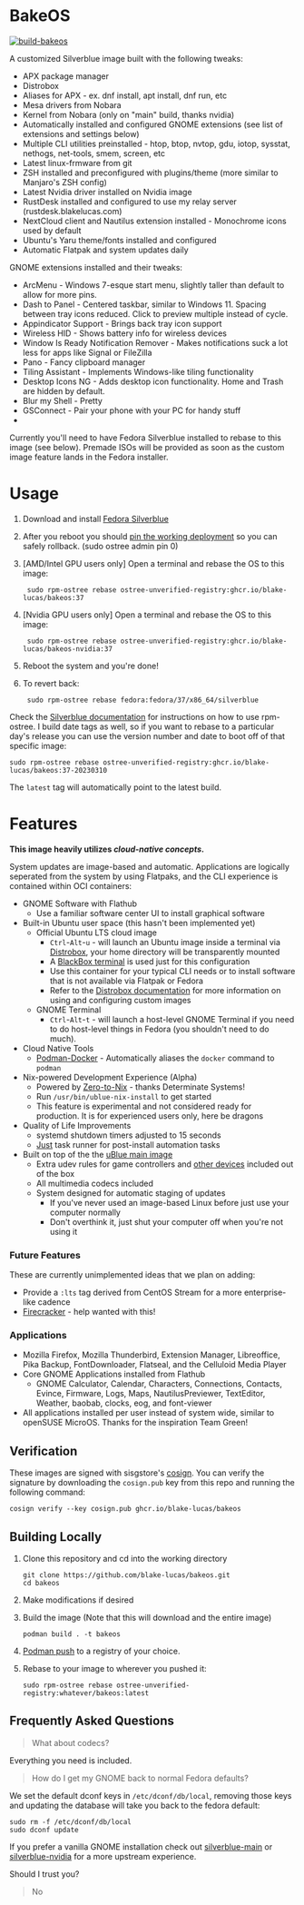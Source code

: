 # BakeOS

[![build-bakeos](https://github.com/blake-lucas/BakeOS/actions/workflows/build.yml/badge.svg)](https://github.com/blake-lucas/BakeOS/actions/workflows/build.yml)

A customized Silverblue image built with the following tweaks:
 - APX package manager
 - Distrobox
 - Aliases for APX - ex. dnf install, apt install, dnf run, etc
 - Mesa drivers from Nobara
 - Kernel from Nobara (only on "main" build, thanks nvidia)
 - Automatically installed and configured GNOME extensions (see list of extensions and settings below)
 - Multiple CLI utilities preinstalled - htop, btop, nvtop, gdu, iotop, sysstat, nethogs, net-tools, smem, screen, etc
 - Latest linux-frmware from git
 - ZSH installed and preconfigured with plugins/theme (more similar to Manjaro's ZSH config)
 - Latest Nvidia driver installed on Nvidia image
 - RustDesk installed and configured to use my relay server (rustdesk.blakelucas.com)
 - NextCloud client and Nautilus extension installed - Monochrome icons used by default
 - Ubuntu's Yaru theme/fonts installed and configured
 - Automatic Flatpak and system updates daily
 
 GNOME extensions installed and their tweaks:
  - ArcMenu - Windows 7-esque start menu, slightly taller than default to allow for more pins.
  - Dash to Panel - Centered taskbar, similar to Windows 11. Spacing between tray icons reduced. Click to preview multiple instead of cycle.
  - Appindicator Support - Brings back tray icon support
  - Wireless HID - Shows battery info for wireless devices
  - Window Is Ready Notification Remover - Makes notifications suck a lot less for apps like Signal or FileZilla
  - Pano - Fancy clipboard manager
  - Tiling Assistant - Implements Windows-like tiling functionality
  - Desktop Icons NG - Adds desktop icon functionality. Home and Trash are hidden by default.
  - Blur my Shell - Pretty
  - GSConnect - Pair your phone with your PC for handy stuff
  - 

Currently you'll need to have Fedora Silverblue installed to rebase to this image (see below). Premade ISOs will be provided as soon as the custom image feature lands in the Fedora installer.

# Usage

1. Download and install [Fedora Silverblue](https://silverblue.fedoraproject.org/download)
1. After you reboot you should [pin the working deployment](https://docs.fedoraproject.org/en-US/fedora-silverblue/faq/#_about_using_silverblue) so you can safely rollback. (sudo ostree admin pin 0)
1. [AMD/Intel GPU users only] Open a terminal and rebase the OS to this image:

        sudo rpm-ostree rebase ostree-unverified-registry:ghcr.io/blake-lucas/bakeos:37

1. [Nvidia GPU users only] Open a terminal and rebase the OS to this image:

        sudo rpm-ostree rebase ostree-unverified-registry:ghcr.io/blake-lucas/bakeos-nvidia:37
        
1. Reboot the system and you're done!

1. To revert back:

        sudo rpm-ostree rebase fedora:fedora/37/x86_64/silverblue

Check the [Silverblue documentation](https://docs.fedoraproject.org/en-US/fedora-silverblue/) for instructions on how to use rpm-ostree. 
I build date tags as well, so if you want to rebase to a particular day's release you can use the version number and date to boot off of that specific image:
  
    sudo rpm-ostree rebase ostree-unverified-registry:ghcr.io/blake-lucas/bakeos:37-20230310 

The `latest` tag will automatically point to the latest build. 

# Features

**This image heavily utilizes _cloud-native concepts_.** 

System updates are image-based and automatic. Applications are logically seperated from the system by using Flatpaks, and the CLI experience is contained within OCI containers: 

- GNOME Software with Flathub
    - Use a familiar software center UI to install graphical software
- Built-in Ubuntu user space (this hasn't been implemented yet)
    - Official Ubuntu LTS cloud image 
      - `Ctrl`-`Alt`-`u` - will launch an Ubuntu image inside a terminal via [Distrobox](https://github.com/89luca89/distrobox), your home directory will be transparently mounted
      - A [BlackBox terminal](https://www.omgubuntu.co.uk/2022/07/blackbox-gtk4-terminal-emulator-for-gnome) is used just for this configuration
      - Use this container for your typical CLI needs or to install software that is not available via Flatpak or Fedora 
      - Refer to the [Distrobox documentation](https://distrobox.privatedns.org/#distrobox) for more information on using and configuring custom images
    - GNOME Terminal
      - `Ctrl`-`Alt`-`t` - will launch a host-level GNOME Terminal if you need to do host-level things in Fedora (you shouldn't need to do much).   
- Cloud Native Tools
    - [Podman-Docker](https://github.com/containers/podman) - Automatically aliases the `docker` command to `podman`
- Nix-powered Development Experience (Alpha) 
    - Powered by [Zero-to-Nix](https://zero-to-nix.com/) - thanks Determinate Systems!
    - Run `/usr/bin/ublue-nix-install` to get started
    - This feature is experimental and not considered ready for production. It is for experienced users only, here be dragons
- Quality of Life Improvements
    - systemd shutdown timers adjusted to 15 seconds
    - [Just](https://github.com/casey/just) task runner for post-install automation tasks
- Built on top of the the [uBlue main image](https://github.com/ublue-os/main) 
  - Extra udev rules for game controllers and [other devices](https://github.com/ublue-os/config) included out of the box
  - All multimedia codecs included
  - System designed for automatic staging of updates
    - If you've never used an image-based Linux before just use your computer normally
    - Don't overthink it, just shut your computer off when you're not using it

### Future Features

These are currently unimplemented ideas that we plan on adding:

- Provide a `:lts` tag derived from CentOS Stream for a more enterprise-like cadence
- [Firecracker](https://github.com/firecracker-microvm/firecracker) - help wanted with this!

### Applications

- Mozilla Firefox, Mozilla Thunderbird, Extension Manager, Libreoffice, Pika Backup, FontDownloader, Flatseal, and the Celluloid Media Player
- Core GNOME Applications installed from Flathub
  - GNOME Calculator, Calendar, Characters, Connections, Contacts, Evince, Firmware, Logs, Maps, NautilusPreviewer, TextEditor, Weather, baobab, clocks, eog, and font-viewer
- All applications installed per user instead of system wide, similar to openSUSE MicroOS. Thanks for the inspiration Team Green!

## Verification

These images are signed with sisgstore's [cosign](https://docs.sigstore.dev/cosign/overview/). You can verify the signature by downloading the `cosign.pub` key from this repo and running the following command:

    cosign verify --key cosign.pub ghcr.io/blake-lucas/bakeos
    
## Building Locally

1. Clone this repository and cd into the working directory

       git clone https://github.com/blake-lucas/bakeos.git
       cd bakeos

1. Make modifications if desired
    
1. Build the image (Note that this will download and the entire image)

       podman build . -t bakeos
    
1. [Podman push](https://docs.podman.io/en/latest/markdown/podman-push.1.html) to a registry of your choice.
1. Rebase to your image to wherever you pushed it:

       sudo rpm-ostree rebase ostree-unverified-registry:whatever/bakeos:latest
   
## Frequently Asked Questions

> What about codecs?

Everything you need is included.

> How do I get my GNOME back to normal Fedora defaults?

We set the default dconf keys in `/etc/dconf/db/local`, removing those keys and updating the database will take you back to the fedora default: 

    sudo rm -f /etc/dconf/db/local
    sudo dconf update
    
If you prefer a vanilla GNOME installation check out [silverblue-main](https://github.com/ublue-os/main) or [silverblue-nvidia](https://github.com/ublue-os/nvidia) for a more upstream experience.

Should I trust you?

> No
